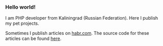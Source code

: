 ### Hello world!

I am PHP developer from Kaliningrad (Russian Federation). Here I publish my pet projects.

Sometimes I publish articles on [habr.com](https://habr.com/ru/users/trawl/posts/). The source code for these articles can be found [here](https://github.com/ddrv-habrapost).
